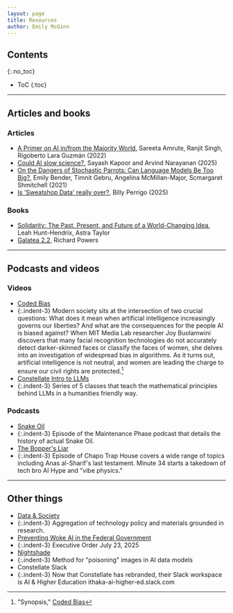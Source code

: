 ```yaml
---
layout: page
title: Resources
author: Emily McGinn
---
```


## Contents
{:.no_toc}

* ToC
{:toc}

---

## Articles and books
### Articles
- [A Primer on AI in/from the Majority World](https://datasociety.net/library/a-primer-on-ai-in-from-the-majority-world/), Sareeta Amrute, Ranjit Singh, Rigoberto Lara Guzmán (2022)
- [Could AI slow science?](https://www.aisnakeoil.com/p/could-ai-slow-science), Sayash Kapoor and Arvind Narayanan (2025)
- [On the Dangers of Stochastic Parrots: Can Language Models Be Too Big?](https://s10251.pcdn.co/pdf/2021-bender-parrots.pdf), Emily Bender, Timnit Gebru, Angelina McMillan-Major, Scmargaret Shmitchell (2021)
- [Is 'Sweatshop Data' really over?](https://time.com/7306153/ai-sweatshop-data-over/), Billy Perrigo (2025)

### Books
- [Solidarity: The Past, Present, and Future of a World-Changing Idea](https://www.penguinrandomhouse.com/books/740355/solidarity-by-leah-hunt-hendrix-and-astra-taylor/), Leah Hunt-Hendrix, Astra Taylor
- [Galatea 2.2](https://en.wikipedia.org/wiki/Galatea_2.2), Richard Powers

---

## Podcasts and videos
### Videos

- [Coded Bias](https://www.codedbias.com/about)
- {:.indent-3} Modern society sits at the intersection of two crucial questions: What does it mean when artificial intelligence increasingly governs our liberties? And what are the consequences for the people AI is biased against? When MIT Media Lab researcher Joy Buolamwini discovers that many facial recognition technologies do not accurately detect darker-skinned faces or classify the faces of women, she delves into an investigation of widespread bias in algorithms. As it turns out, artificial intelligence is not neutral, and women are leading the charge to ensure our civil rights are protected.[^fn1]
- [Constellate Intro to LLMs](https://www.youtube.com/@Constellate_org)
- {:.indent-3} Series of 5 classes that teach the mathematical principles behind LLMs in a humanities friendly way.

### Podcasts
- [Snake Oil](https://podcasts.apple.com/us/podcast/snake-oil/id1535408667?i=1000507558767) 
- {:.indent-3} Episode of the Maintenance Phase podcast that details the history of actual Snake Oil.
- [The Bopper's Liar](https://pod.link/1097417804/episode/dGFnOnNvdW5kY2xvdWQsMjAxMDp0cmFja3MvMjE1MTc5NTM0Mg)
- {:.indent-3} Episode of Chapo Trap House covers a wide range of topics including Anas al-Sharif's last testament. Minute 34 starts a takedown of tech bro AI Hype and "vibe physics."

---
[^fn1]: "Synopsis," [Coded Bias](https://www.codedbias.com/about)

## Other things
- [Data & Society](https://datasociety.net/)
- {:.indent-3} Aggregation of technology policy and materials grounded in research.
- [Preventing Woke AI in the Federal Government](https://www.whitehouse.gov/presidential-actions/2025/07/preventing-woke-ai-in-the-federal-government/)
- {:.indent-3} Executive Order July 23, 2025
- [Nightshade](https://nightshade.cs.uchicago.edu/)
- {:.indent-3} Method for "poisoning" images in AI data models
- Constellate Slack
- {:.indent-3} Now that Constellate has rebranded, their Slack workspace is AI & Higher Education
ithaka-ai-higher-ed.slack.com 

